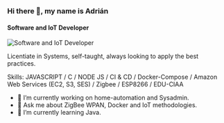 ### Hi there 👋, my name is Adrián
#### Software and IoT Developer
![Software and IoT Developer](https://www.techarcis.com/wp-content/uploads/2017/03/inner_banner0a-1.jpg)

Licentiate in Systems, self-taught, always looking to apply the best practices.

Skills: JAVASCRIPT / C / NODE JS / CI & CD / Docker-Compose / Amazon Web Services (EC2, S3, SES) / Zigbee / ESP8266 / EDU-CIAA

- 🔭 I’m currently working on home-automation and Sysadmin.
- 💬 Ask me about ZigBee WPAN, Docker and IoT methodologies.
- 🌱 I’m currently learning Java.


<!--
**Adrian-Perez-IoT/Adrian-Perez-IoT** is a ✨ _special_ ✨ repository because its `README.md` (this file) appears on your GitHub profile.

Here are some ideas to get you started:

- 🔭 I’m currently working on ...
- 🌱 I’m currently learning ...
- 👯 I’m looking to collaborate on ...
- 🤔 I’m looking for help with ...
- 💬 Ask me about ...
- 📫 How to reach me: ...
- 😄 Pronouns: ...
- ⚡ Fun fact: ...
-->
